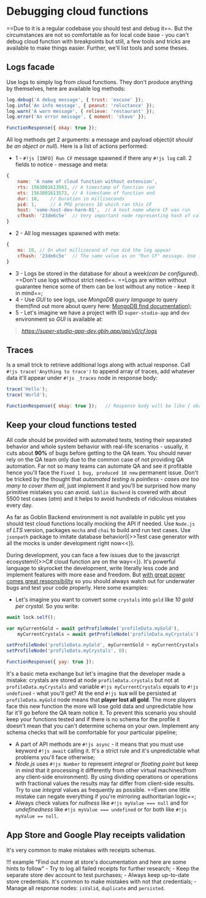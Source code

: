 # Debugging cloud functions 

==Due to it is a regular codebase you should test and debug it==. But the circumstances are not so comfortable as for local code base - you can't debug cloud function with breakpoints but still, a few tools and tricks are available to make things easier. Further, we'll list tools and some theses.

## Logs facade

Use logs to simply log from cloud functions. They don't produce anything by themselves, here are available log methods:

```javascript
log.debug('A debug message', { trust: 'excuse' });
log.info('An info message', { peanut: 'reluctance' });
log.warn('A warn message', { relieve: 'restaurant' });
log.error('An error message', { moment: 'shave' });

FunctionResponse({ okay: true });
```

All log methods get 2 arguments: a message and payload object(_it should be an object or null_). Here is a list of actions performed:

 - 1 - `#!js [INFO] Run CF` message spawned if there any `#!js log` call. 2 fields to notice - message and meta:
```javascript
{
    name: 'A name of cloud function without extension',
    rts: 1563801613563, // A timestamp of function run
    ets: 1563801613573, // A timestamo of function end
    dur: 10,    // Duration in milliseconds
    pid: 1,     // A PM2 process ID which ran this CF
    host: 'some-host-dev-harm-01',  // A host name where CF was run
    cfhash: '23de6c5e'  // Very important node representing hash of call. All logs from current call will have same node, the only way to list them
}
```

 - 2 - All log messages spawned with meta:
```javascript
{
    ms: 10, // On what millisecond of run did the log appear
    cfhash: '23de6c5e'  // The same value as on "Run CF" message. Use it to get further data about CF call
}
```

 - 3 - Logs be stored in the database for about a week(_can be configured_). ==Don't use logs without strict need==. ==Logs are written without guarantee hence some of them can be lost without any notice - keep it in mind==;
 - 4 - Use _GUI_ to see logs, use _MongoDB query language_ to query them(find out more about query here: [MongoDB find documentation](https://docs.mongodb.com/manual/tutorial/query-documents/));
 - 5 - Let's imagine we have a project with ID `super-studio-app` and `dev` environment so _GUI_ is available at:

 > _https://super-studio-app-dev.gbln.app/api/v0/cf.logs_

## Traces

Is a small trick to retrieve additional logs along with actual response. Call `#!js trace('Anything to trace')` to append array of traces, add whatever data it'll appear under `#!js _traces` node in response body:

```javascript
trace('Hello');
trace('World');

FunctionResponse({ okay: true });   // Response body will be like { okay: true, _traces: ['Hello', 'World'] }
```

## Keep your cloud functions tested

All code should be provided with automated tests, testing their separated behavior and whole system behavior with real-life scenarios - usually, it cuts about **90%** of bugs before getting to the QA team. You should never rely on the QA team only due to the common case of not providing QA automation. Far not so many teams can automate QA and see it profitable hence you'll face the `Fixed 1 bug, produced 10 new` permanent issue. Don't be tricked by the thought that _automated testing is pointless - cases are too many to cover them all_, just implement it and you'll be surprised how many primitive mistakes you can avoid. `Goblin Backend` is covered with about 5500 test cases (_atm_) and it helps to avoid hundreds of ridiculous mistakes every day.

As far as Goblin Backend environment is not available in public yet you should test cloud functions locally mocking the API if needed. Use `Node.js` of _LTS_ version, packages `mocha` and `chai` to build and run test cases. Use `jsonpath` package to imitate database behavior({>>Test case generator with all the mocks is under development right now<<}).

During development, you can face a few issues due to the javascript ecosystem({>>C# cloud function are on the way<<}). It's powerful language to skyrocket the development, write literally less code and implement features with more ease and freedom. But [with great power comes great responsibility](https://en.wikipedia.org/wiki/With_great_power_comes_great_responsibility) so you should always watch out for underwater bugs and test your code properly. Here some examples:

 - Let's imagine you want to convert some `crystals` into `gold` like _10 gold per crystal_. So you write:

```javascript
await lock.self();

var myCurrentGold = await getProfileNode('profileData.myGold'),
    myCurrentCrystals = await getProfileNode('profileData.myCrystals');

setProfileNode('profileData.myGold', myCurrentGold + myCurrentCrystals * 10);
setProfileNode('profileData.myCrystals', 0);

FunctionResponse({ yay: true });
```

It's a basic meta exchange but let's imagine that the developer made a mistake: crystals are stored at node `profileData.crystals` but not at `profileData.myCrystals` and variable `#!js myCurrentCrystals` equals to `#!js undefined` - what you'll get? At the end `#!js NaN` will be persisted at `profileData.myGold` node means that **player lost all gold**. The more players face this new function the more will lose gold data and unpredictable how far it'll go before the QA team notice it. To prevent this scenario you should keep your functions tested and if there is no schema for the profile it doesn't mean that you can't determine schema on your own. Implement any schema checks that will be comfortable for your particular pipeline;

 - A part of API methods are `#!js async` - it means that you must use keyword `#!js await` calling it. It's a strict rule and it's unpredictable what problems you'll face otherwise;
 - _Node.js_ uses `#!js Number` to represent _integral_ or _floating point_ but keep in mind that it processing it differently from other virtual machines(from any client-side environment). By using dividing operations or operations with fractional values the results may far differ from client-side results. Try to use _integral_ values as frequently as possible. ==Even one little mistake can negate everything if you're mirroring authoritarian logic==;
 - Always check values for _nullness_ like `#!js myValue === null` and for _undefinedness_ like `#!js myValue === undefined` or for both like `#!js myValue == null`.

## App Store and Google Play receipts validation

It's very common to make mistakes with receipts schemas. 

!!! example "Find out more at store's documentation and here are some hints to follow"
     - Try to log all failed receipts for further research;
     - Keep the separate store dev account to test purchases;
     - Always keep up-to-date store credentials. It's common to make mistakes with not that credentials;
     - Manage all response nodes: `isValid`, `duplicate` and `persisted`.